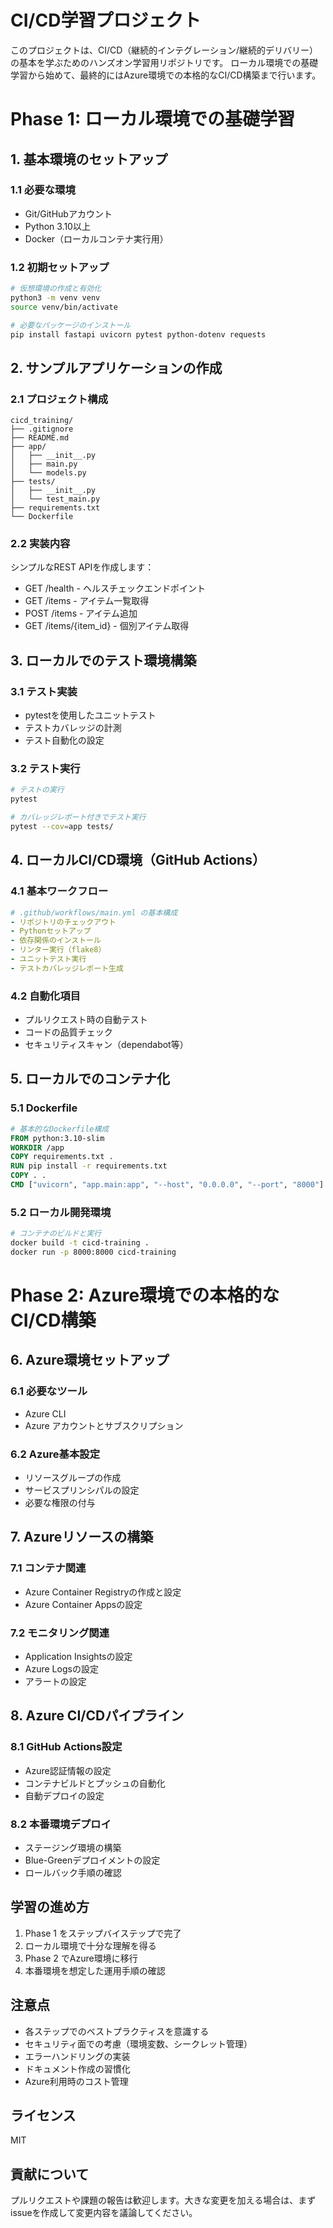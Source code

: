 # CI/CD学習プロジェクト

このプロジェクトは、CI/CD（継続的インテグレーション/継続的デリバリー）の基本を学ぶためのハンズオン学習用リポジトリです。
ローカル環境での基礎学習から始めて、最終的にはAzure環境での本格的なCI/CD構築まで行います。

# Phase 1: ローカル環境での基礎学習

## 1. 基本環境のセットアップ
### 1.1 必要な環境
- Git/GitHubアカウント
- Python 3.10以上
- Docker（ローカルコンテナ実行用）

### 1.2 初期セットアップ
```bash
# 仮想環境の作成と有効化
python3 -m venv venv
source venv/bin/activate

# 必要なパッケージのインストール
pip install fastapi uvicorn pytest python-dotenv requests
```

## 2. サンプルアプリケーションの作成
### 2.1 プロジェクト構成
```
cicd_training/
├── .gitignore
├── README.md
├── app/
│   ├── __init__.py
│   ├── main.py
│   └── models.py
├── tests/
│   ├── __init__.py
│   └── test_main.py
├── requirements.txt
└── Dockerfile
```

### 2.2 実装内容
シンプルなREST APIを作成します：
- GET /health - ヘルスチェックエンドポイント
- GET /items - アイテム一覧取得
- POST /items - アイテム追加
- GET /items/{item_id} - 個別アイテム取得

## 3. ローカルでのテスト環境構築
### 3.1 テスト実装
- pytestを使用したユニットテスト
- テストカバレッジの計測
- テスト自動化の設定

### 3.2 テスト実行
```bash
# テストの実行
pytest

# カバレッジレポート付きでテスト実行
pytest --cov=app tests/
```

## 4. ローカルCI/CD環境（GitHub Actions）
### 4.1 基本ワークフロー
```yaml
# .github/workflows/main.yml の基本構成
- リポジトリのチェックアウト
- Pythonセットアップ
- 依存関係のインストール
- リンター実行（flake8）
- ユニットテスト実行
- テストカバレッジレポート生成
```

### 4.2 自動化項目
- プルリクエスト時の自動テスト
- コードの品質チェック
- セキュリティスキャン（dependabot等）

## 5. ローカルでのコンテナ化
### 5.1 Dockerfile
```dockerfile
# 基本的なDockerfile構成
FROM python:3.10-slim
WORKDIR /app
COPY requirements.txt .
RUN pip install -r requirements.txt
COPY . .
CMD ["uvicorn", "app.main:app", "--host", "0.0.0.0", "--port", "8000"]
```

### 5.2 ローカル開発環境
```bash
# コンテナのビルドと実行
docker build -t cicd-training .
docker run -p 8000:8000 cicd-training
```

# Phase 2: Azure環境での本格的なCI/CD構築

## 6. Azure環境セットアップ
### 6.1 必要なツール
- Azure CLI
- Azure アカウントとサブスクリプション

### 6.2 Azure基本設定
- リソースグループの作成
- サービスプリンシパルの設定
- 必要な権限の付与

## 7. Azureリソースの構築
### 7.1 コンテナ関連
- Azure Container Registryの作成と設定
- Azure Container Appsの設定

### 7.2 モニタリング関連
- Application Insightsの設定
- Azure Logsの設定
- アラートの設定

## 8. Azure CI/CDパイプライン
### 8.1 GitHub Actions設定
- Azure認証情報の設定
- コンテナビルドとプッシュの自動化
- 自動デプロイの設定

### 8.2 本番環境デプロイ
- ステージング環境の構築
- Blue-Greenデプロイメントの設定
- ロールバック手順の確認

## 学習の進め方
1. Phase 1 をステップバイステップで完了
2. ローカル環境で十分な理解を得る
3. Phase 2 でAzure環境に移行
4. 本番環境を想定した運用手順の確認

## 注意点
- 各ステップでのベストプラクティスを意識する
- セキュリティ面での考慮（環境変数、シークレット管理）
- エラーハンドリングの実装
- ドキュメント作成の習慣化
- Azure利用時のコスト管理

## ライセンス
MIT

## 貢献について
プルリクエストや課題の報告は歓迎します。大きな変更を加える場合は、まずissueを作成して変更内容を議論してください。 